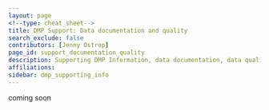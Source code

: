```yaml
---
layout: page
<!--type: cheat_sheet-->
title: DMP Support: Data documentation and quality
search_exclude: false
contributors: [Jenny Ostrop]
page_id: support_documentation_quality
description: Supporting DMP Information, data documentation, data quality, metadata
affiliations:
sidebar: dmp_supporting_info
---
```


coming soon